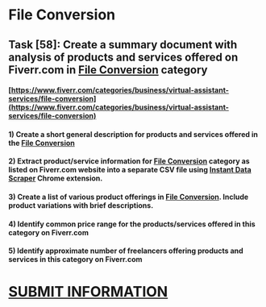 # File Conversion
## Task [58]: Create a summary document with analysis of products and services offered on Fiverr.com in [File Conversion](https://www.fiverr.com/categories/business/virtual-assistant-services/file-conversion) category
#### [https://www.fiverr.com/categories/business/virtual-assistant-services/file-conversion](https://www.fiverr.com/categories/business/virtual-assistant-services/file-conversion)
#### 1) Create a short general description for products and services offered in the [File Conversion](https://www.fiverr.com/categories/business/virtual-assistant-services/file-conversion)
#### 2) Extract product/service information for [File Conversion](https://www.fiverr.com/categories/business/virtual-assistant-services/file-conversion) category as listed on Fiverr.com website into a separate CSV file using [Instant Data Scraper](https://chrome.google.com/webstore/detail/instant-data-scraper/ofaokhiedipichpaobibbnahnkdoiiah) Chrome extension.
#### 3) Create a list of various product offerings in [File Conversion](https://www.fiverr.com/categories/business/virtual-assistant-services/file-conversion). Include product variations with brief descriptions.
#### 4) Identify common price range for the products/services offered in this category on Fiverr.com
#### 5) Identify approximate number of freelancers offering products and services in this category on Fiverr.com

# [SUBMIT INFORMATION](https://forms.office.com/r/8AEKjkLxKG)
